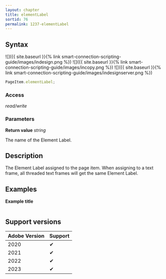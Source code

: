 ```yaml
---
layout: chapter
title: elementLabel
sortid: 76
permalink: 1237-elementLabel
---
```


## Syntax

![]({{ site.baseurl }}{% link smart-connection-scripting-guide/images/indesign.png %}) ![]({{ site.baseurl }}{% link smart-connection-scripting-guide/images/incopy.png %}) ![]({{ site.baseurl }}{% link smart-connection-scripting-guide/images/indesignserver.png %})

```javascript
PageItem.elementLabel;
```

### Access

_read/write_

### Parameters

**Return value** _string_

The name of the Element Label.

## Description

The Element Label assigned to the page item. When assigning to
a text frame, all threaded text frames will get the same Element
Label.

## Examples

**Example title**

```javascript

```

## Support versions

| Adobe Version | Support |
| ------------- | ------- |
| 2020          | ✔       |
| 2021          | ✔       |
| 2022          | ✔       |
| 2023          | ✔       |

